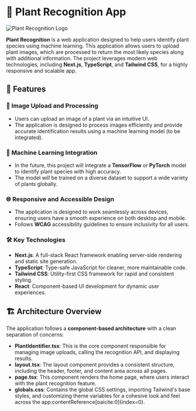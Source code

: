 # 🌱 Plant Recognition App

![Plant Recognition Logo](https://yourimagelink.com/logo.png)

**Plant Recognition** is a web application designed to help users identify plant species using machine learning. This application allows users to upload plant images, which are processed to return the most likely species along with additional information. The project leverages modern web technologies, including **Next.js**, **TypeScript**, and **Tailwind CSS**, for a highly responsive and scalable app.

## 🚀 Features

### 📸 Image Upload and Processing
- Users can upload an image of a plant via an intuitive UI.
- The application is designed to process images efficiently and provide accurate identification results using a machine learning model (to be integrated).

### 🧠 Machine Learning Integration
- In the future, this project will integrate a **TensorFlow** or **PyTorch** model to identify plant species with high accuracy.
- The model will be trained on a diverse dataset to support a wide variety of plants globally.

### 🌐 Responsive and Accessible Design
- The application is designed to work seamlessly across devices, ensuring users have a smooth experience on both desktop and mobile.
- Follows **WCAG** accessibility guidelines to ensure inclusivity for all users.

### 🛠️ Key Technologies
- **Next.js**: A full-stack React framework enabling server-side rendering and static site generation.
- **TypeScript**: Type-safe JavaScript for cleaner, more maintainable code.
- **Tailwind CSS**: Utility-first CSS framework for rapid and consistent styling.
- **React**: Component-based UI development for dynamic user experiences.

## 🏗️ Architecture Overview

The application follows a **component-based architecture** with a clean separation of concerns:

- **PlantIdentifier.tsx**: This is the core component responsible for managing image uploads, calling the recognition API, and displaying results.
- **layout.tsx**: The layout component provides a consistent structure, including the header, footer, and content area across all pages.
- **page.tsx**: This component renders the home page, where users interact with the plant recognition feature.
- **globals.css**: Contains the global CSS settings, importing Tailwind's base styles, and customizing theme variables for a cohesive look and feel across the app&#8203;:contentReference[oaicite:0]{index=0}.
